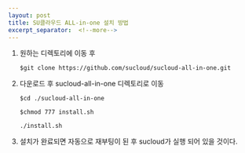 ```yaml
---
layout: post
title: SU클라우드 ALL-in-one 설치 방법
excerpt_separator:  <!--more-->
---
```


1. 원하는 디렉토리에 이동 후

    ```$git clone https://github.com/sucloud/sucloud-all-in-one.git```

2. 다운로드 후 sucloud-all-in-one 디렉토리로 이동

    ```$cd ./sucloud-all-in-one```

    ```$chmod 777 install.sh```
    
    ```./install.sh```

3. 설치가 완료되면 자동으로 재부팅이 된 후 sucloud가 실행 되어 있을 것이다.